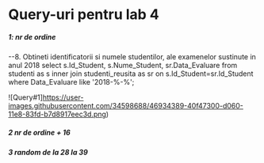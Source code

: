 # Query-uri pentru lab 4


##### 1: nr de ordine

--8. Obtineti identificatorii si numele studentilor, ale examenelor sustinute in anul 2018
select s.Id_Student, s.Nume_Student, sr.Data_Evaluare
from studenti as s inner join studenti_reusita as sr
on s.Id_Student=sr.Id_Student
where Data_Evaluare like '2018-%-%';

![Query#1]https://user-images.githubusercontent.com/34598688/46934389-40f47300-d060-11e8-83fd-b7d8917eec3d.png)

##### 2 nr de ordine + 16

##### 3 random de la 28 la 39

